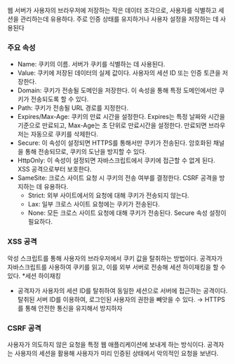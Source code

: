 웹 서버가 사용자의 브라우저에 저장하는 작은 데이터 조각으로, 사용자를 식별하고 세션을 관리하는데 유용하다. 
주로 인증 상태를 유지하거나 사용자 설정을 저장하는 데 사용된다 

### 주요 속성
- Name: 쿠키의 이름. 서버가 쿠키를 식별하는 데 사용된다. 
- Value: 쿠키에 저장된 데이터의 실제 값이다. 사용자의 세션 ID 또는 인증 토큰을 저장한다. 
- Domain: 쿠키가 전송될 도메인을 저장한다. 이 속성을 통해 특정 도메인에서만 쿠키가 전송되도록 할 수 있다. 
- Path: 쿠키가 전송될 URL 경로를 지정한다. 
- Expires/Max-Age: 쿠키의 만료 시간을 설정한다. Expires는 특정 날짜와 시간을 기준으로 만료되고, Max-Age는 초 단위로 만료시간을 설정한다. 만료되면 브라우저는 자동으로 쿠키를 삭제한다. 
- Secure: 이 속성이 설정되면 HTTPS를 통해서만 쿠키가 전송된다. 암호화된 채널을 통해 전송되므로, 쿠키의 도난을 방지할 수 있다. 
- HttpOnly: 이 속성이 설정되면 자바스크립트에서 쿠키에 접근할 수 없게 된다. XSS 공격으로부터 보호한다. 
- SameSite: 크로스 사이트 요청 시 쿠키의 전송 여부를 결정한다. CSRF 공격을 방지하는 데 유용하다. 
	- Strict: 외부 사이트에서의 요청에 대해 쿠키가 전송되지 않는다. 
	- Lax: 일부 크로스 사이트 요청에는 쿠키가 전송된다. 
	- None: 모든 크로스 사이트 요청에 대해 쿠키가 전송된다. Secure 속성 설정이 필요하다. 

### XSS 공격
악성 스크립트를 통해 사용자의 브라우저에서 쿠키 값을 탈취하는 방법이다. 공격자가 자바스크립트를 사용하여 쿠키를 읽고, 이를 외부 서버로 전송해 세션 하이재킹을 할 수 있다. 
*세션 하이재킹
- 공격자가 사용자의 세션 ID를 탈취하여 동일한 세션으로 서버에 접근하는 공격이다. 탈취된 서버 ID를 이용하여, 로그인된 사용자의 권한을 빼앗을 수 있다. → HTTPS를 통해 안전한 통신을 유지해서 방지하자

### CSRF 공격
사용자가 의도하지 않은 요청을 특정 웹 애플리케이션에 보내게 하는 방식이다. 공격자는 사용자의 세션을 활용해 사용자가 미리 인증된 상태에서 악의적인 요청을 보낸다. 